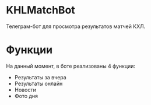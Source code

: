 # KHLMatchBot

Телеграм-бот для просмотра результатов матчей КХЛ.

# Функции 
На данный момент, в боте реализованы 4 функции:
* Результаты за вчера
* Результаты онлайн
* Новости
* Фото дня

